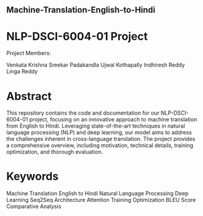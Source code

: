 ## Machine-Translation-English-to-Hindi


# NLP-DSCI-6004-01 Project
Project Members:

Venkata Krishna Sreekar Padakandla
Ujwal Kothapally
Indhiresh Reddy Linga Reddy

# Abstract
This repository contains the code and documentation for our NLP-DSCI-6004-01 project, focusing on an innovative approach to machine translation from English to Hindi. Leveraging state-of-the-art techniques in natural language processing (NLP) and deep learning, our model aims to address the challenges inherent in cross-language translation. The project provides a comprehensive overview, including motivation, technical details, training optimization, and thorough evaluation.

# Keywords
Machine Translation
English to Hindi
Natural Language Processing
Deep Learning
Seq2Seq Architecture
Attention
Training Optimization
BLEU Score
Comparative Analysis
